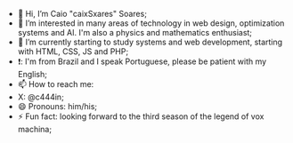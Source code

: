 - 👋 Hi, I’m Caio "caixSxares" Soares;
- 👀 I’m interested in many areas of technology in web design, optimization systems and AI. I'm also a physics and mathematics enthusiast;
- 🌱 I’m currently starting to study systems and web development, starting with HTML, CSS, JS and PHP;
- ❗: I'm from Brazil and I speak Portuguese, please be patient with my English;
- 📫 How to reach me:
- X: @c444in;
- 😄 Pronouns: him/his;
- ⚡ Fun fact: looking forward to the third season of the legend of vox machina;
